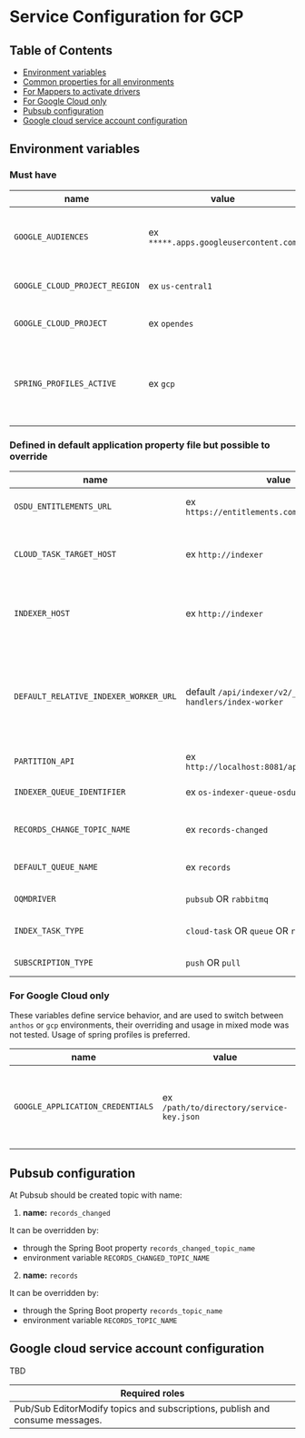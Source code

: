 # Service Configuration for GCP

## Table of Contents <a name="TOC"></a>
* [Environment variables](#Environment-variables)
* [Common properties for all environments](#Common-properties-for-all-environments)
* [For Mappers to activate drivers](#For-Mappers-to-activate-drivers)
* [For Google Cloud only](#For-Google-Cloud-only)
* [Pubsub configuration](#Pubsub-configuration)
* [Google cloud service account configuration](#Google-cloud-service-account-configuration)

## Environment variables

### Must have

| name | value | description | sensitive? | source |
| ---  | ---   | ---         | ---        | ---    |
| `GOOGLE_AUDIENCES` | ex `*****.apps.googleusercontent.com` | Client ID for getting access to cloud resources | yes | https://console.cloud.google.com/apis/credentials |
| `GOOGLE_CLOUD_PROJECT_REGION` | ex `us-central1` | Service deployment region | no | output of infrastructure deployment |
| `GOOGLE_CLOUD_PROJECT` | ex `opendes` | Google Cloud Project Id| no | output of infrastructure deployment |
| `SPRING_PROFILES_ACTIVE` | ex `gcp` | Spring profile that activate default configuration for GCP environment | false | - |

### Defined in default application property file but possible to override

| name | value | description | sensitive? | source |
| ---  | ---   | ---         | ---        | ---    |
| `OSDU_ENTITLEMENTS_URL` | ex `https://entitlements.com/entitlements/v1` | Entitlements API endpoint | no | output of infrastructure deployment |
| `CLOUD_TASK_TARGET_HOST` | ex `http://indexer` | Indexer Service _public_ host, relative url will be used from incoming task, if no url present in task then will be used url from property `DEFAULT_RELATIVE_INDEXER_WORKER_URL` | no | output of infrastructure deployment |
| `INDEXER_HOST` | ex `http://indexer` | Should be provided when `INDEX_TASK_TYPE == rest` only. Indexer Service host, base url to send REST request to Indexer, combined with relative indexer worker url | no | output of infrastructure deployment |
| `DEFAULT_RELATIVE_INDEXER_WORKER_URL` | default `/api/indexer/v2/_dps/task-handlers/index-worker` | Indexer Service has two endpoints to process indexing tasks, `/index-worker` and `/reindex-worker` first serves to process requests with specific `storage-record-ids` and add those records to elasticsearch, second for reprocessing tasks it consumes `kind` and `cursor` to request more records from storage| no | output of infrastructure deployment |
| `PARTITION_API` | ex `http://localhost:8081/api/partition/v1` | Partition service endpoint | no | - |
| `INDEXER_QUEUE_IDENTIFIER` | ex `os-indexer-queue-osdu` | Config for cloud tasks queue, will be used combination of `data-partition-id` and `INDEXER_QUEUE_IDENTIFIER` | no | - |
| `RECORDS_CHANGE_TOPIC_NAME` | ex `records-changed` | Name of queue for receiving messages from Storage service about records changes | no | - |
| `DEFAULT_QUEUE_NAME` | ex `records` | Name of queue for sending messages with records info  to Indexer service | no | - |
| `OQMDRIVER` | `pubsub` OR `rabbitmq` | Oqm driver mode that defines which queue will be used | no | - |
| `INDEX_TASK_TYPE` | `cloud-task` OR `queue` OR `rest` | The property enables the support of Google Cloud Tasks / REST requests / Queue messaging. | no | - |
| `SUBSCRIPTION_TYPE` | `push` OR `pull` | The property enables the support of PUSH or PULL subscribers | no | - |

### For Google Cloud only

These variables define service behavior, and are used to switch between `anthos` or `gcp` environments, their overriding
and usage in mixed mode was not tested. Usage of spring profiles is preferred.

| name                         | value                                 | description                                                        | sensitive? | source                                            |
|------------------------------|---------------------------------------|--------------------------------------------------------------------|------------|---------------------------------------------------|
| `GOOGLE_APPLICATION_CREDENTIALS` | ex `/path/to/directory/service-key.json` | Service account credentials, you only need this if running locally | yes | https://console.cloud.google.com/iam-admin/serviceaccounts |

## Pubsub configuration

At Pubsub should be created topic with name:

1. **name:** `records_changed`

It can be overridden by:

- through the Spring Boot property `records_changed_topic_name`
- environment variable `RECORDS_CHANGED_TOPIC_NAME`

2.  **name:** `records`

It can be overridden by:

- through the Spring Boot property `records_topic_name`
- environment variable `RECORDS_TOPIC_NAME`

## Google cloud service account configuration
TBD

| Required roles |
| ---    |
| Pub/Sub EditorModify topics and subscriptions, publish and consume messages. |